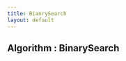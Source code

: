 ```yaml
---
title: BianrySearch
layout: default
---
```

## Algorithm : BinarySearch
<script src="https://gist.github.com/kaibaooo/0dd9a6f065445319f88467028baa1a2b.js"></script>